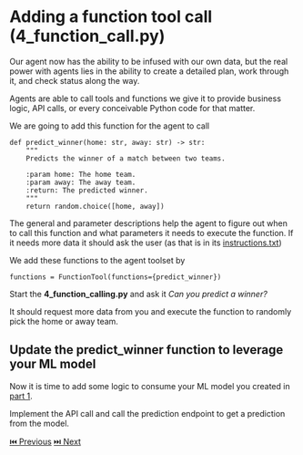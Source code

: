 # Adding a function tool call (**4_function_call.py**)

Our agent now has the ability to be infused with our own data, but the real power with agents lies in the ability to create a detailed plan, work through it, and check status along the way.

Agents are able to call tools and functions we give it to provide business logic, API calls, or every conceivable Python code for that matter. 

We are going to add this function for the agent to call

```
def predict_winner(home: str, away: str) -> str:
    """
    Predicts the winner of a match between two teams.

    :param home: The home team.
    :param away: The away team.
    :return: The predicted winner.
    """
    return random.choice([home, away])
```

The general and parameter descriptions help the agent to figure out when to call this function and what parameters it needs to execute the function. If it needs more data it should ask the user (as that is in its [instructions.txt](code/instructions.txt))

We add these functions to the agent toolset by

```
functions = FunctionTool(functions={predict_winner})
```

Start the **4_function_calling.py** and ask it *Can you predict a winner?*

It should request more data from you and execute the function to randomly pick the home or away team.

## Update the predict_winner function to leverage your ML model
Now it is time to add some logic to consume your ML model you created in [part 1](/part-1/README.md).

Implement the API call and call the prediction endpoint to get a prediction from the model.

[⏮️ Previous](/part-2/2-3-add-knowledge.md) 
[⏭️ Next](/part-2/2-5-add-openapi.md)